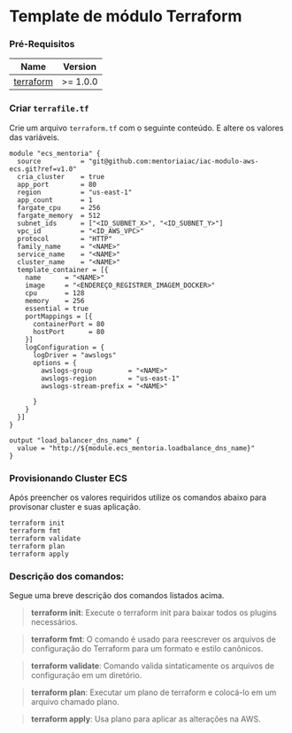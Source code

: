# Template de módulo Terraform

### Pré-Requisitos

| Name | Version |
|------|---------|
| [terraform](#requirement\_terraform) | >= 1.0.0 |

### Criar `terrafile.tf`
Crie um arquivo `terraform.tf` com o seguinte conteúdo. E altere os valores das variáveis. 

```hcl
module "ecs_mentoria" {
  source          = "git@github.com:mentoriaiac/iac-modulo-aws-ecs.git?ref=v1.0"
  cria_cluster    = true
  app_port        = 80
  region          = "us-east-1"
  app_count       = 1
  fargate_cpu     = 256
  fargate_memory  = 512
  subnet_ids      = ["<ID_SUBNET_X>", "<ID_SUBNET_Y>"]
  vpc_id          = "<ID_AWS_VPC>"
  protocol        = "HTTP"
  family_name     = "<NAME>"
  service_name    = "<NAME>"
  cluster_name    = "<NAME>"
  template_container = [{
    name      = "<NAME>"
    image     = "<ENDEREÇO_REGISTRER_IMAGEM_DOCKER>"
    cpu       = 128
    memory    = 256
    essential = true
    portMappings = [{
      containerPort = 80
      hostPort      = 80
    }]
    logConfiguration = {
      logDriver = "awslogs"
      options = {
        awslogs-group         = "<NAME>"
        awslogs-region        = "us-east-1"
        awslogs-stream-prefix = "<NAME>"

      }
    }
  }]
}

output "load_balancer_dns_name" {
  value = "http://${module.ecs_mentoria.loadbalance_dns_name}"
}

```

### Provisionando Cluster ECS
Após preencher os valores requiridos utilize os comandos abaixo para provisonar cluster e suas aplicação.

```shell
terraform init 
terraform fmt
terraform validate
terraform plan
terraform apply
```

### Descrição dos comandos:
Segue uma breve descrição dos comandos listados acima. 
>**terraform init**: Execute o terraform init para baixar todos os plugins necessários.

>**terraform fmt**: O comando é usado para reescrever os arquivos de configuração do Terraform para um formato e estilo canônicos.

>**terraform validate**: Comando valida sintaticamente os arquivos de configuração em um diretório.

>**terraform plan**: Executar um plano de terraform e colocá-lo em um arquivo chamado plano.

>**terraform apply**: Usa plano para aplicar as alterações na AWS.

